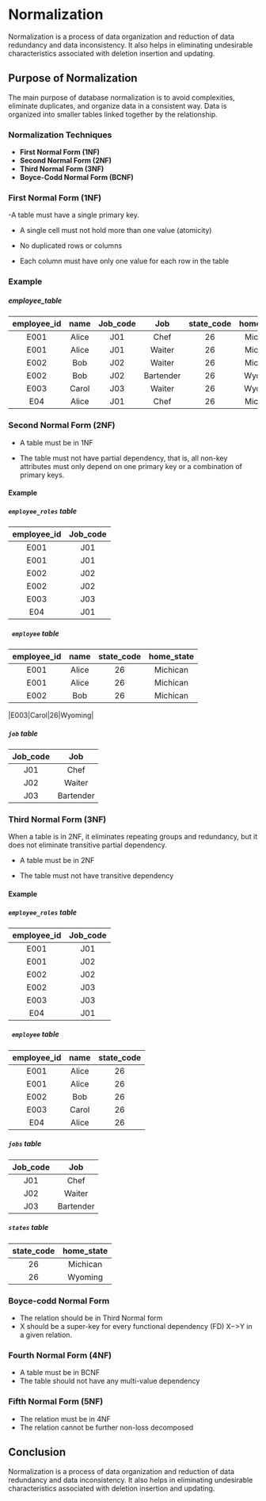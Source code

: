 # Normalization

Normalization is a process of data organization and reduction of data redundancy and data inconsistency.
It also helps in eliminating undesirable characteristics associated with deletion insertion and updating.
## Purpose of Normalization

The main purpose of database normalization is to avoid complexities, eliminate duplicates, and organize data in a consistent way.
Data is organized into smaller tables linked together by the relationship.


### Normalization Techniques

- **First Normal Form (1NF)**
- **Second Normal Form (2NF)**
- **Third Normal Form (3NF)**
- **Boyce-Codd Normal Form (BCNF)**


### First Normal Form (1NF)
-A table must have a single primary key.

- A single cell must not hold more than one value (atomicity)

- No duplicated rows or columns  
- Each column must have only one value for each row in the table

### Example
##### employee_table

| employee_id | name | Job_code | Job|state_code | home_state|
|:-----------:|:----:|:--------:|:--:|:---------:|:---------:|
| E001        | Alice|J01       | Chef | 26 |Michican|
|E001|Alice|J01|Waiter|26|Michican|
|E002|Bob|J02|Waiter|26|Michican|
|E002|Bob|J02|Bartender|26|Wyoming|
|E003|Carol|J03|Waiter|26|Wyoming|
|E04|Alice|J01|Chef|26|Michican|




### Second Normal Form (2NF)

- A table must be in 1NF

- The table must not have partial dependency, that is, all non-key attributes must only depend on one primary key or a combination of primary keys.


#### Example

##### `employee_roles` table

| employee_id |  Job_code |
|:-----------:|:--------:|
| E001        |J01       |
|E001|J01|
|E002|J02|
|E002|J02|
|E003|J03|
|E04|J01|

##### ` employee` table

| employee_id | name |state_code | home_state|
|:-----------:|:----:|:---------:|:---------:|
| E001        | Alice|26 |Michican|
|E001|Alice|26|Michican|
|E002|Bob|26|Michican|

|E003|Carol|26|Wyoming|




##### `job` table

| Job_code | Job|
|:--------:|:--:|
|J01|Chef|
|J02|Waiter|
|J03|Bartender|



### Third Normal Form (3NF)
When a table is in 2NF, it eliminates repeating groups and redundancy, but it does not eliminate transitive partial dependency.

- A table must be in 2NF

- The table must not have transitive dependency

#### Example

##### `employee_roles` table

| employee_id |  Job_code |
|:-----------:|:--------:|
| E001        |J01       |
|E001|J02|
|E002|J02|
|E002|J03|
|E003|J03|
|E04|J01|

##### ` employee` table

| employee_id | name |state_code |
|:-----------:|:----:|:---------:|
| E001        | Alice|26 |
|E001|Alice|26|
|E002|Bob|26|
|E003|Carol|26|
|E04|Alice|26|

##### `jobs` table

| Job_code | Job|
|:--------:|:--:|
|J01|Chef|
|J02|Waiter|
|J03|Bartender|

##### `states` table

| state_code | home_state|
|:----------:|:---------:|
|26|Michican|
|26|Wyoming|


### Boyce-codd Normal Form

- The relation should be in Third Normal form  
- X should be a super-key for every functional dependency (FD) X−>Y in a given relation. 

### Fourth Normal Form (4NF)

- A table must be in BCNF
- The table should not have any multi-value dependency

### Fifth Normal Form (5NF)
- The relation must be in 4NF
- The relation cannot be further non-loss decomposed



## Conclusion

Normalization is a process of data organization and reduction of data redundancy and data inconsistency.
It also helps in eliminating undesirable characteristics associated with deletion insertion and updating.
